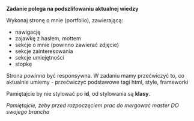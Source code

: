 **Zadanie polega na podszlifowaniu aktualnej wiedzy**

Wykonaj stronę o mnie (portfolio), zawierającą:

* nawigację
* zajawkę z hasłem, mottem
* sekcje o mnie (powinno zawierać zdjęcie)
* sekcje zainteresowania
* sekcje umiejętności
* stopkę

Strona *powinna* być responsywna. W zadaniu mamy przećwiczyć to, co aktualnie umiemy - przećwiczyć podstawowe tagi html, style, frameworki

Pamiętajcie by nie stylować po **id**, od stylowania są **klasy**.


*Pamiętajcie, żeby przed rozpoczęciem prac do mergować master DO swojego brancha*
